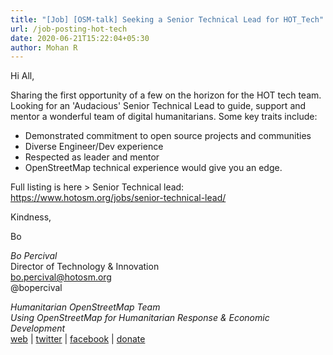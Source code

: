```yaml
---
title: "[Job] [OSM-talk] Seeking a Senior Technical Lead for HOT_Tech"
url: /job-posting-hot-tech
date: 2020-06-21T15:22:04+05:30
author: Mohan R
---
```



Hi All,

Sharing the first opportunity of a few on the horizon for the HOT tech team. Looking for an 'Audacious' Senior Technical Lead to guide, support and mentor a wonderful team of digital humanitarians. Some key traits include:

* Demonstrated commitment to open source projects and communities
* Diverse Engineer/Dev experience
* Respected as leader and mentor
* OpenStreetMap technical experience would give you an edge.

Full listing is here > Senior Technical lead: https://www.hotosm.org/jobs/senior-technical-lead/

Kindness,

Bo

*Bo Percival*\
Director of Technology & Innovation\
bo.percival@hotosm.org\
@bopercival

*Humanitarian OpenStreetMap Team*\
*Using OpenStreetMap for Humanitarian Response & Economic Development*\
[web](http://hotosm.org/) | [twitter](https://twitter.com/hotosm) | [facebook](https://www.facebook.com/hotosm) | [donate](https://hotosm.org/donate)
